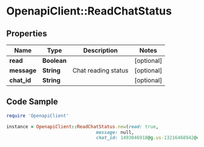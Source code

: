 # OpenapiClient::ReadChatStatus

## Properties

Name | Type | Description | Notes
------------ | ------------- | ------------- | -------------
**read** | **Boolean** |  | [optional] 
**message** | **String** | Chat reading status | [optional] 
**chat_id** | **String** |  | [optional] 

## Code Sample

```ruby
require 'OpenapiClient'

instance = OpenapiClient::ReadChatStatus.new(read: true,
                                 message: null,
                                 chat_id: 1493046918@g.us-13216468942@c.us)
```


